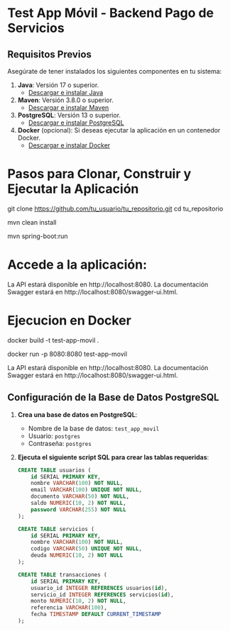 # Test App Móvil - Backend Pago de Servicios

## Requisitos Previos

Asegúrate de tener instalados los siguientes componentes en tu sistema:

1. **Java**: Versión 17 o superior.
   - [Descargar e instalar Java](https://www.oracle.com/java/technologies/javase-downloads.html)
2. **Maven**: Versión 3.8.0 o superior.
   - [Descargar e instalar Maven](https://maven.apache.org/install.html)
3. **PostgreSQL**: Versión 13 o superior.
   - [Descargar e instalar PostgreSQL](https://www.postgresql.org/download/)
4. **Docker** (opcional): Si deseas ejecutar la aplicación en un contenedor Docker.
   - [Descargar e instalar Docker](https://www.docker.com/products/docker-desktop)
  
# Pasos para Clonar, Construir y Ejecutar la Aplicación

git clone https://github.com/tu_usuario/tu_repositorio.git
cd tu_repositorio

mvn clean install

mvn spring-boot:run

# Accede a la aplicación:

La API estará disponible en http://localhost:8080.
La documentación Swagger estará en http://localhost:8080/swagger-ui.html.

# Ejecucion en Docker
docker build -t test-app-movil .

docker run -p 8080:8080 test-app-movil

La API estará disponible en http://localhost:8080.
La documentación Swagger estará en http://localhost:8080/swagger-ui.html.

## Configuración de la Base de Datos PostgreSQL

1. **Crea una base de datos en PostgreSQL**:
   - Nombre de la base de datos: `test_app_movil`
   - Usuario: `postgres`
   - Contraseña: `postgres`

2. **Ejecuta el siguiente script SQL para crear las tablas requeridas**:
   ```sql
   CREATE TABLE usuarios (
       id SERIAL PRIMARY KEY,
       nombre VARCHAR(100) NOT NULL,
       email VARCHAR(100) UNIQUE NOT NULL,
       documento VARCHAR(50) NOT NULL,
       saldo NUMERIC(10, 2) NOT NULL,
       password VARCHAR(255) NOT NULL
   );

   CREATE TABLE servicios (
       id SERIAL PRIMARY KEY,
       nombre VARCHAR(100) NOT NULL,
       codigo VARCHAR(50) UNIQUE NOT NULL,
       deuda NUMERIC(10, 2) NOT NULL
   );

   CREATE TABLE transacciones (
       id SERIAL PRIMARY KEY,
       usuario_id INTEGER REFERENCES usuarios(id),
       servicio_id INTEGER REFERENCES servicios(id),
       monto NUMERIC(10, 2) NOT NULL,
       referencia VARCHAR(100),
       fecha TIMESTAMP DEFAULT CURRENT_TIMESTAMP
   );
   
